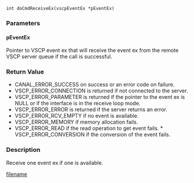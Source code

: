 

```clike
int doCmdReceiveEx(vscpEventEx *pEventEx)
```

### Parameters

#### pEventEx
Pointer to VSCP event ex that will receive the event ex from the remote VSCP server queue if the call is successful.

### Return Value
 * CANAL_ERROR_SUCCESS on success or an error code on failure. 
 * VSCP_ERROR_CONNECTION is returned if not connected to the server. 
 * VSCP_ERROR_PARAMETER is returned if the pointer to the event ex is NULL or if the interface is in the receive loop mode. 
 * VSCP_ERROR_ERROR is returned if the server returns an error. 
 * VSCP_ERROR_RCV_EMPTY if no event is available.
 * VSCP_ERROR_MEMORY if memory allocation fails. 
 * VSCP_ERROR_READ if the read operation to get event fails. * VSCP_ERROR_CONVERSION if the conversion of the event fails.

### Description
Receive one event ex if one is available.



[filename](./bottom_copyright.md ':include')